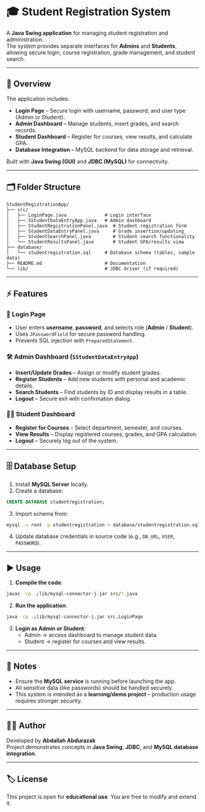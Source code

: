 # 🎓 Student Registration System

A **Java Swing application** for managing student registration and administration.  
The system provides separate interfaces for **Admins** and **Students**, allowing secure login, course registration, grade management, and student search.  

---

## 📖 Overview

The application includes:
- **Login Page** – Secure login with username, password, and user type (Admin or Student).  
- **Admin Dashboard** – Manage students, insert grades, and search records.  
- **Student Dashboard** – Register for courses, view results, and calculate GPA.  
- **Database Integration** – MySQL backend for data storage and retrieval.  

Built with **Java Swing (GUI)** and **JDBC (MySQL)** for connectivity.

---

## 🗂️ Folder Structure

```
StudentRegistrationApp/
├── src/
│   ├── LoginPage.java              # Login interface
│   ├── SStudentDataEntryApp.java   # Admin dashboard
│   ├── StudentRegistrationPanel.java  # Student registration form
│   ├── StudentDataEntryPanel.java     # Grade insertion/updating
│   ├── StudentSearchPanel.java        # Student search functionality
│   └── StudentResultsPanel.java       # Student GPA/results view
├── database/
│   └── studentregistration.sql     # Database schema (tables, sample data)
├── README.md                       # Documentation
└── lib/                            # JDBC driver (if required)
```

---

## ⚡ Features

### 🔑 Login Page
- User enters **username**, **password**, and selects role (**Admin** / **Student**).  
- Uses `JPasswordField` for secure password handling.  
- Prevents SQL injection with `PreparedStatement`.  

### 🛠 Admin Dashboard (`SStudentDataEntryApp`)
- **Insert/Update Grades** – Assign or modify student grades.  
- **Register Students** – Add new students with personal and academic details.  
- **Search Students** – Find students by ID and display results in a table.  
- **Logout** – Secure exit with confirmation dialog.  

### 👩‍🎓 Student Dashboard
- **Register for Courses** – Select department, semester, and courses.  
- **View Results** – Display registered courses, grades, and GPA calculation.  
- **Logout** – Securely log out of the system.  

---

## 🗄️ Database Setup

1. Install **MySQL Server** locally.  
2. Create a database:  

```sql
CREATE DATABASE studentregistration;
```

3. Import schema from:  
```bash
mysql -u root -p studentregistration < database/studentregistration.sql
```

4. Update database credentials in source code (e.g., `DB_URL`, `USER`, `PASSWORD`).

---

## ▶️ Usage

1. **Compile the code**:
```bash
javac -cp .;lib/mysql-connector-j.jar src/*.java
```

2. **Run the application**:
```bash
java -cp .;lib/mysql-connector-j.jar src.LoginPage
```

3. **Login as Admin or Student**:
   - Admin → access dashboard to manage student data.  
   - Student → register for courses and view results.  

---

## 📌 Notes

- Ensure the **MySQL service** is running before launching the app.  
- All sensitive data (like passwords) should be handled securely.  
- This system is intended as a **learning/demo project** – production usage requires stronger security.  

---

## 👨‍💻 Author

Developed by **Abdallah Abdurazak**  
Project demonstrates concepts in **Java Swing**, **JDBC**, and **MySQL database integration**.  

---

## 🏷️ License
This project is open for **educational use**. You are free to modify and extend it.  

